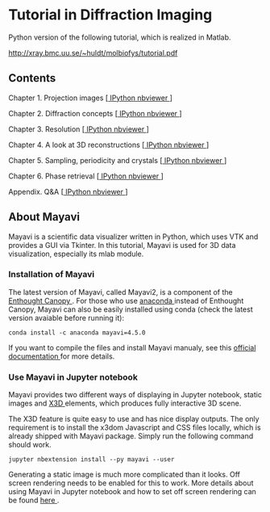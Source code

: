 # Tutorial in Diffraction Imaging

Python version of the following tutorial, which is realized in Matlab.

http://xray.bmc.uu.se/~huldt/molbiofys/tutorial.pdf

## Contents

Chapter 1. Projection images [[ IPython nbviewer ](http://nbviewer.jupyter.org/github/wang-zy/Tutorial-in-Diffraction-Imaging-Python/blob/master/notebook/Chapter%201.%20Projection%20images.ipynb)]

Chapter 2. Diffraction concepts [[ IPython nbviewer ](http://nbviewer.jupyter.org/github/wang-zy/Tutorial-in-Diffraction-Imaging-Python/blob/master/notebook/Chapter%202.%20Diffraction%20concepts.ipynb)]

Chapter 3. Resolution [[ IPython nbviewer ](http://nbviewer.jupyter.org/github/wang-zy/Tutorial-in-Diffraction-Imaging-Python/blob/master/notebook/Chapter%203.%20Resolution.ipynb)]

Chapter 4. A look at 3D reconstructions [[ IPython nbviewer ](http://nbviewer.jupyter.org/github/wang-zy/Tutorial-in-Diffraction-Imaging-Python/blob/master/notebook/Chapter%204.%20A%20look%20at%203D%20reconstructions.ipynb)]

Chapter 5. Sampling, periodicity and crystals [[ IPython nbviewer ](http://nbviewer.jupyter.org/github/wang-zy/Tutorial-in-Diffraction-Imaging-Python/blob/master/notebook/Chapter%205.%20Sampling%2C%20periodicity%20and%20crystals.ipynb)]

Chapter 6. Phase retrieval [[ IPython nbviewer ](http://nbviewer.jupyter.org/github/wang-zy/Tutorial-in-Diffraction-Imaging-Python/blob/master/notebook/Chapter%206.%20Phase%20retrieval.ipynb)]

Appendix. Q&A [[ IPython nbviewer ](http://nbviewer.jupyter.org/github/wang-zy/Tutorial-in-Diffraction-Imaging-Python/blob/master/notebook/Q%26A.ipynb)]

## About Mayavi

Mayavi is a scientific data visualizer written in Python, which uses VTK and provides a GUI via Tkinter. In this tutorial, Mayavi is used for 3D data visualization, especially its mlab module.

### Installation of Mayavi

The latest version of Mayavi, called Mayavi2, is a component of the [ Enthought Canopy ](https://www.enthought.com/products/canopy/). For those who use [ anaconda ](https://www.continuum.io/why-anaconda) instead of Enthought Canopy, Mayavi can also be easily installed using conda (check the latest version avaiable before running it):

```
conda install -c anaconda mayavi=4.5.0
```

If you want to compile the files and install Mayavi manualy, see this [ official documentation ](http://docs.enthought.com/mayavi/mayavi/installation.html) for more details.

### Use Mayavi in Jupyter notebook

Mayavi provides two different ways of displaying in Jupyter notebook, static images and [ X3D ](https://www.x3dom.org/) elements, which produces fully interactive 3D scene.

The X3D feature is quite easy to use and has nice display outputs. The only requirement is to install the x3dom Javascript and CSS files locally, which is already shipped with Mayavi package. Simply run the following command should work.

```
jupyter nbextension install --py mayavi --user
```

Generating a static image is much more complicated than it looks. Off screen rendering needs to be enabled for this to work. More details about using Mayavi in Jupyter notebook and how to set off screen rendering can be found [ here ](http://docs.enthought.com/mayavi/mayavi/tips.html).
